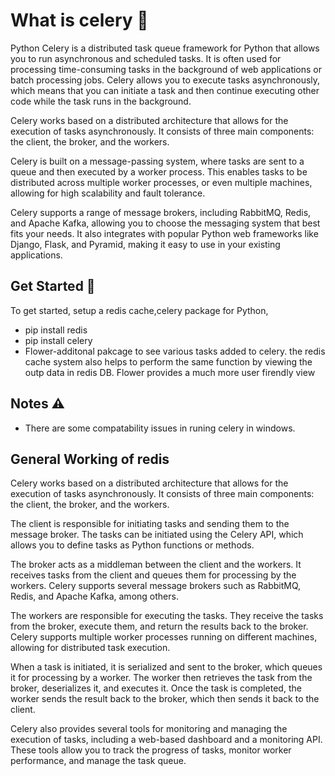 
# What is celery 📝  
Python Celery is a distributed task queue framework for Python that allows you to run asynchronous and scheduled tasks. It is often used for processing time-consuming tasks in the background of web applications or batch processing jobs. Celery allows you to execute tasks asynchronously, which means that you can initiate a task and then continue executing other code while the task runs in the background.

Celery works based on a distributed architecture that allows for the execution of tasks asynchronously. It consists of three main components: the client, the broker, and the workers.

Celery is built on a message-passing system, where tasks are sent to a queue and then executed by a worker process. This enables tasks to be distributed across multiple worker processes, or even multiple machines, allowing for high scalability and fault tolerance.

Celery supports a range of message brokers, including RabbitMQ, Redis, and Apache Kafka, allowing you to choose the messaging system that best fits your needs. It also integrates with popular Python web frameworks like Django, Flask, and Pyramid, making it easy to use in your existing applications.

## Get Started 🚀  
To get started,  setup a redis cache,celery package for Python, 
* pip install redis
* pip install celery
* Flower-additonal pakcage to see various tasks added to celery. the redis cache system also helps to perform the same function by viewing the outp data in redis DB. Flower provides a much more user firendly view

## Notes ⚠️
* There are some compatability issues in runing celery in windows.

## General Working of redis
Celery works based on a distributed architecture that allows for the execution of tasks asynchronously. It consists of three main components: the client, the broker, and the workers.

The client is responsible for initiating tasks and sending them to the message broker. The tasks can be initiated using the Celery API, which allows you to define tasks as Python functions or methods.

The broker acts as a middleman between the client and the workers. It receives tasks from the client and queues them for processing by the workers. Celery supports several message brokers such as RabbitMQ, Redis, and Apache Kafka, among others.

The workers are responsible for executing the tasks. They receive the tasks from the broker, execute them, and return the results back to the broker. Celery supports multiple worker processes running on different machines, allowing for distributed task execution.

When a task is initiated, it is serialized and sent to the broker, which queues it for processing by a worker. The worker then retrieves the task from the broker, deserializes it, and executes it. Once the task is completed, the worker sends the result back to the broker, which then sends it back to the client.

Celery also provides several tools for monitoring and managing the execution of tasks, including a web-based dashboard and a monitoring API. These tools allow you to track the progress of tasks, monitor worker performance, and manage the task queue.



